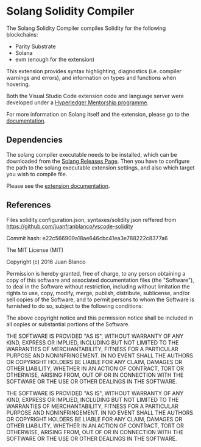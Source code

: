 # Solang Solidity Compiler

The Solang Solidity Compiler compiles Solidity for the following blockchains:

- Parity Substrate
- Solana
- evm (enough for the extension)

This extension provides syntax highlighting, diagnostics  (i.e. compiler warnings and errors), and information on types and functions when hovering.

Both the Visual Studio Code extension code and language server were developed under a
[Hyperledger Mentorship programme](https://wiki.hyperledger.org/display/INTERN/Create+a+new+Solidity+Language+Server+%28SLS%29+using+Solang+Compiler).

For more information on Solang itself and the extension, please go to the [documentation](https://solang.readthedocs.io/en/latest/).

## Dependencies

The solang compiler executable needs to be installed, which can be downloaded from
the [Solang Releases Page](https://github.com/hyperledger/solang/releases). Then
you have to configure the path to the solang executable extension settings, and also
which target you wish to compile file.

Please see the [extension documentation](https://solang.readthedocs.io/en/latest/extension.html).

## References

Files solidity.configuration.json, syntaxes/solidity.json reffered from https://github.com/juanfranblanco/vscode-solidity

Commit hash: e22c566909a18ae646cbc41ea3e788222c8377a6

The MIT License (MIT)

Copyright (c) 2016 Juan Blanco

Permission is hereby granted, free of charge, to any person obtaining a copy of this software and associated documentation files (the "Software"), to deal in the Software without restriction, including without limitation the rights to use, copy, modify, merge, publish, distribute, sublicense, and/or sell copies of the Software, and to permit persons to whom the Software is furnished to do so, subject to the following conditions:

The above copyright notice and this permission notice shall be included in all copies or substantial portions of the Software.

THE SOFTWARE IS PROVIDED "AS IS", WITHOUT WARRANTY OF ANY KIND, EXPRESS OR IMPLIED, INCLUDING BUT NOT LIMITED TO THE WARRANTIES OF MERCHANTABILITY, FITNESS FOR A PARTICULAR PURPOSE AND NONINFRINGEMENT. IN NO EVENT SHALL THE AUTHORS OR COPYRIGHT HOLDERS BE LIABLE FOR ANY CLAIM, DAMAGES OR OTHER LIABILITY, WHETHER IN AN ACTION OF CONTRACT, TORT OR OTHERWISE, ARISING FROM, OUT OF OR IN CONNECTION WITH THE SOFTWARE OR THE USE OR OTHER DEALINGS IN THE SOFTWARE.

THE SOFTWARE IS PROVIDED "AS IS", WITHOUT WARRANTY OF ANY KIND, EXPRESS OR
IMPLIED, INCLUDING BUT NOT LIMITED TO THE WARRANTIES OF MERCHANTABILITY,
FITNESS FOR A PARTICULAR PURPOSE AND NONINFRINGEMENT. IN NO EVENT SHALL THE
AUTHORS OR COPYRIGHT HOLDERS BE LIABLE FOR ANY CLAIM, DAMAGES OR OTHER
LIABILITY, WHETHER IN AN ACTION OF CONTRACT, TORT OR OTHERWISE, ARISING FROM,
OUT OF OR IN CONNECTION WITH THE SOFTWARE OR THE USE OR OTHER DEALINGS IN THE
SOFTWARE.

